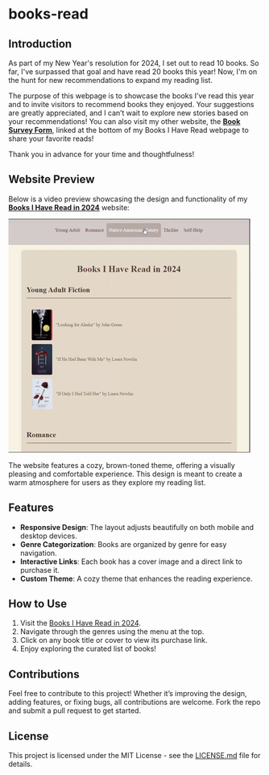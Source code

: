 # books-read

## Introduction
As part of my New Year's resolution for 2024, I set out to read 10 books. So far, I've surpassed that goal and have read 20 books this year! Now, I'm on the hunt for new recommendations to expand my reading list.

The purpose of this webpage is to showcase the books I’ve read this year and to invite visitors to recommend books they enjoyed. Your suggestions are greatly appreciated, and I can’t wait to explore new stories based on your recommendations! You can also visit my other website, the [**Book Survey Form**](https://rbracker.github.io/book-survey/), linked at the bottom of my Books I Have Read webpage to share your favorite reads!

Thank you in advance for your time and thoughtfulness!

## Website Preview

Below is a video preview showcasing the design and functionality of my [**Books I Have Read in 2024**](yourwebsiteurl.com) website:

![Website Preview](assets/images/booksread.gif)

The website features a cozy, brown-toned theme, offering a visually pleasing and comfortable experience. This design is meant to create a warm atmosphere for users as they explore my reading list.

## Features
- **Responsive Design**: The layout adjusts beautifully on both mobile and desktop devices.
- **Genre Categorization**: Books are organized by genre for easy navigation.
- **Interactive Links**: Each book has a cover image and a direct link to purchase it.
- **Custom Theme**: A cozy theme that enhances the reading experience.

## How to Use
1. Visit the [Books I Have Read in 2024](yourwebsiteurl.com).
2. Navigate through the genres using the menu at the top.
3. Click on any book title or cover to view its purchase link.
4. Enjoy exploring the curated list of books!

## Contributions
Feel free to contribute to this project! Whether it’s improving the design, adding features, or fixing bugs, all contributions are welcome. Fork the repo and submit a pull request to get started.

## License
This project is licensed under the MIT License - see the [LICENSE.md](LICENSE.md) file for details.
